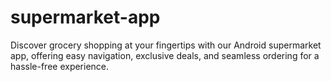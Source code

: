 # supermarket-app
Discover grocery shopping at your fingertips with our Android supermarket app, offering easy navigation, exclusive deals, and seamless ordering for a hassle-free experience.
